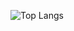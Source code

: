 ![Top Langs](https://github-readme-stats.vercel.app/api/top-langs/?username=marlondck&layout=compact&theme=radical)

